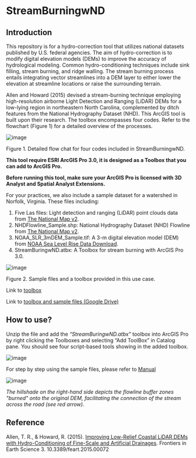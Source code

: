 # StreamBurningwND

## Introduction
This repository is for a hydro-correction tool that utilizes national datasets published by U.S. federal agencies. The aim of hydro-correction is to modify digital elevation models (DEMs) to improve the accuracy of hydrological modeling. Common hydro-conditioning techniques include sink filling, stream burning, and ridge walling. The stream burning process entails integrating vector streamlines into a DEM layer to either lower the elevation at streamline locations or raise the surrounding terrain.

Allen and Howard (2015) devised a stream-burning technique employing high-resolution airborne Light Detection and Ranging (LiDAR) DEMs for a low-lying region in northeastern North Carolina, complemented by ditch features from the National Hydrography Dataset (NHD). This ArcGIS tool is built upon their research. The toolbox encompasses four codes. Refer to the flowchart (Figure 1) for a detailed overview of the processes. 


 ![image](https://github.com/Y-HChen/StreamBurningwND/assets/127795437/568142e9-0e8f-47f5-8ed0-08f03febc8ac)

Figure 1. Detailed flow chat for four codes included in StreamBurningwND.

**This tool require ESRI ArcGIS Pro 3.0, it is designed as a Toolbox that you can add to ArcGIS Pro.**

**Before running this tool, make sure your ArcGIS Pro is licensed with 3D Analyst and Spatial Analyst Extensions.**


For your practices, we also include a sample dataset for a watershed in Norfolk, Virginia. These files including: 
1.	Five Las files: Light detection and ranging (LiDAR) point clouds data from [The National Map v2](https://apps.nationalmap.gov/downloader/).
2.	NHDFlowline_Sample.shp: National Hydrography Dataset (NHD) Flowline from [The National Map v2](https://apps.nationalmap.gov/downloader/). 
3.	NOAA_SLR_3mDEM_Sample.tif: A 3-m digital elevation model (DEM) from [NOAA Sea Level Rise Data Download](https://coast.noaa.gov/slrdata/).
4.	StreamBuringwND.atbx: A Toolbox for stream burning with ArcGIS Pro 3.0.

![image](https://github.com/Y-HChen/StreamBurningwND/assets/127795437/65d11cf3-1cfa-4479-bd45-b6aeb5af4301)

Figure 2. Sample files and a toolbox provided in this use case.

Link to [toolbox](https://github.com/Y-HChen/StreamBurningwND/blob/main/StreamBurningwND.atbx)

Link to [toolbox and sample files (Google Drive)](https://drive.google.com/file/d/1JChLh-uEP3MnKqBxNBexXNmmceQjsBRR/view)


## How to use?
Unzip the file and add the *“StreamBuringwND.atbx”* toolbox into ArcGIS Pro by right clicking the Toolboxes and selecting “Add ToolBox” in Catalog pane. You should see four script-based tools showing in the added toolbox.

![image](https://github.com/Y-HChen/StreamBurningwND/assets/127795437/f4653e59-e61f-4429-a415-792dde61e91e)

For step by step using the sample files, please refer to [Manual](https://github.com/Y-HChen/StreamBurningwND/blob/main/StreamBurningwND_Manual_ArcGISPro3.pdf)

![image](https://github.com/Y-HChen/StreamBurningwND/assets/127795437/9802a298-1231-45d1-be2c-2dfec2d38372)

*The hillshade on the right-hand side depicts the flowline buffer zones "burned" onto the original DEM, facilitating the connection of the stream across the road (see red arrow).*

## Reference
Allen, T. R., & Howard, R. (2015). [Improving Low-Relief Coastal LiDAR DEMs with Hydro-Conditioning of Fine-Scale and Artificial Drainages](https://doi.org/10.3389/feart.2015.00072). Frontiers in Earth Science 3. 10.3389/feart.2015.00072
